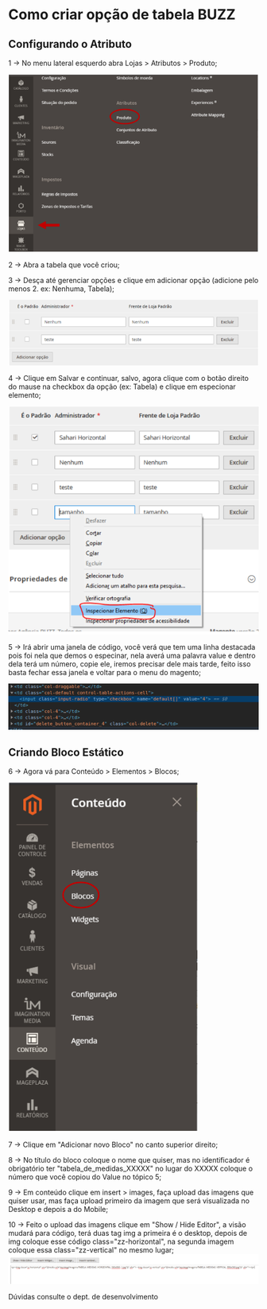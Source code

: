 # Como criar opção de tabela BUZZ

## Configurando o Atributo

1 -> No menu lateral esquerdo abra Lojas > Atributos > Produto;

![opção do atributo](https://github.com/Buzz-Dev-Web/Tutoriais/blob/master/Magento_2/22%20-%20Como%20criar%20opcao%20de%20tabela%20e%20vincular%20ao%20produto%20via%20Modulo%20de%20Tabela%20BUZZ/images/imagem1.png)

2 -> Abra a tabela que você criou;

3 -> Desça até gerenciar opções e clique em adicionar opção (adicione pelo menos 2. ex: Nenhuma, Tabela);

![opção do atributo](https://github.com/Buzz-Dev-Web/Tutoriais/blob/master/Magento_2/22%20-%20Como%20criar%20opcao%20de%20tabela%20e%20vincular%20ao%20produto%20via%20Modulo%20de%20Tabela%20BUZZ/images/imagem2.png)

4 -> Clique em Salvar e continuar, salvo, agora clique com o botão direito do mause na checkbox da opção (ex: Tabela) e clique em especionar elemento;

![opção do atributo](https://github.com/Buzz-Dev-Web/Tutoriais/blob/master/Magento_2/22%20-%20Como%20criar%20opcao%20de%20tabela%20e%20vincular%20ao%20produto%20via%20Modulo%20de%20Tabela%20BUZZ/images/imagem3.png)

5 -> Irá abrir uma janela de código, você verá que tem uma linha destacada pois foi nela que demos o especinar, nela averá uma palavra value e dentro dela terá um número, copie ele, iremos precisar dele mais tarde, feito isso basta fechar essa janela e voltar para o menu do magento;

![opção do atributo](https://github.com/Buzz-Dev-Web/Tutoriais/blob/master/Magento_2/22%20-%20Como%20criar%20opcao%20de%20tabela%20e%20vincular%20ao%20produto%20via%20Modulo%20de%20Tabela%20BUZZ/images/imagem4.png)

## Criando Bloco Estático

6 -> Agora vá para Conteúdo > Elementos > Blocos;

![opção do bloco](https://github.com/Buzz-Dev-Web/Tutoriais/blob/master/Magento_2/22%20-%20Como%20criar%20opcao%20de%20tabela%20e%20vincular%20ao%20produto%20via%20Modulo%20de%20Tabela%20BUZZ/images/imagem5.png)

7 -> Clique em "Adicionar novo Bloco" no canto superior direito;

8 -> No título do bloco coloque o nome que quiser, mas no identificador é obrigatório ter "tabela_de_medidas_XXXXX" no lugar do XXXXX coloque o número que você copiou do Value no tópico 5;

9 -> Em conteúdo clique em insert > images, faça upload das imagens que quiser usar, mas faça upload primeiro da imagem que será visualizada no Desktop e depois a do Mobile;

10 -> Feito o upload das imagens clique em "Show / Hide Editor", a visão mudará para código, terá duas tag img a primeira é o desktop, depois de img coloque esse código class="zz-horizontal", na segunda imagem coloque essa class="zz-vertical" no mesmo lugar;
![opção do bloco](https://github.com/Buzz-Dev-Web/Tutoriais/blob/master/Magento_2/22%20-%20Como%20criar%20opcao%20de%20tabela%20e%20vincular%20ao%20produto%20via%20Modulo%20de%20Tabela%20BUZZ/images/imagem6.png)


Dúvidas consulte o dept. de desenvolvimento